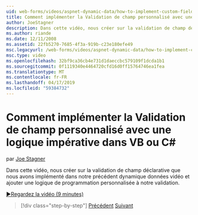 ```yaml
---
uid: web-forms/videos/aspnet-dynamic-data/how-to-implement-custom-field-validation-with-imperative-logic-in-vb-or-c
title: Comment implémenter la Validation de champ personnalisé avec une logique impérative dans VB ou c# | Microsoft Docs
author: JoeStagner
description: Dans cette vidéo, nous créer sur la validation de champ déclarative que nous avons implémenté dans notre précédent dynamique données vidéo et ajouter une logique de programmation personnalisée à notre val...
ms.author: riande
ms.date: 12/11/2008
ms.assetid: 22fb5270-7685-4f3a-919b-c23e180efe49
msc.legacyurl: /web-forms/videos/aspnet-dynamic-data/how-to-implement-custom-field-validation-with-imperative-logic-in-vb-or-c
msc.type: video
ms.openlocfilehash: 32bf9ca36cb4e731d1daeccbc579109f1dcda1b1
ms.sourcegitcommit: 0f1119340e4464720cfd16d0ff15764746ea1fea
ms.translationtype: MT
ms.contentlocale: fr-FR
ms.lasthandoff: 04/17/2019
ms.locfileid: "59384732"
---
```

# <a name="how-to-implement-custom-field-validation-with-imperative-logic-in-vb-or-c"></a>Comment implémenter la Validation de champ personnalisé avec une logique impérative dans VB ou C\#

par [Joe Stagner](https://github.com/JoeStagner)

Dans cette vidéo, nous créer sur la validation de champ déclarative que nous avons implémenté dans notre précédent dynamique données vidéo et ajouter une logique de programmation personnalisée à notre validation.

[&#9654;Regardez la vidéo (9 minutes)](https://channel9.msdn.com/Blogs/ASP-NET-Site-Videos/how-to-implement-custom-field-validation-with-imperative-logic-in-vb-or-c)

> [!div class="step-by-step"]
> [Précédent](how-to-use-attribute-validation-in-aspnet-dynamic-data-applications.md)
> [Suivant](how-to-remove-columns-from-your-dynamicdata-data-grids.md)
